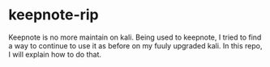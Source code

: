 # keepnote-rip
Keepnote is no more maintain on kali. Being used to keepnote, I tried to find a way to continue to use it as before on my fuuly upgraded kali. In this repo, I will explain how to do that.
